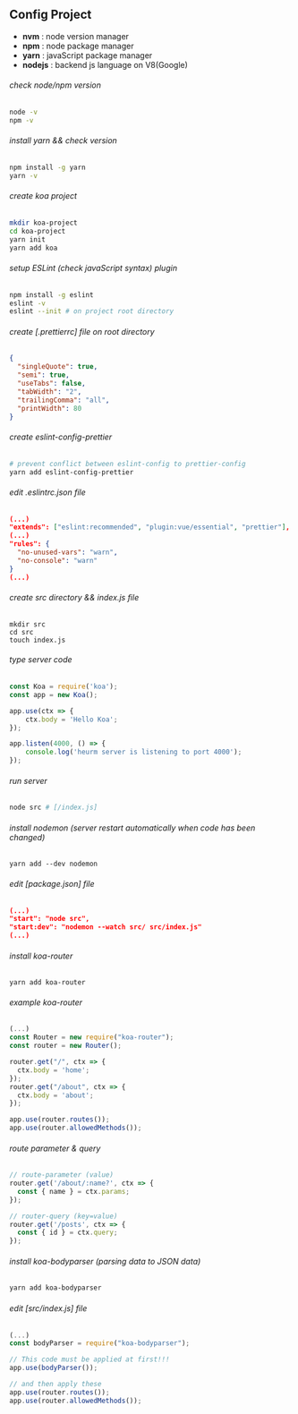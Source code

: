  
## Config Project

- **nvm** : node version manager
- **npm** : node package manager
- **yarn** : javaScript package manager
- **nodejs** : backend js language on V8(Google)
  
###### check node/npm version
```sh
node -v
npm -v
```
  
###### install yarn && check version
```sh
npm install -g yarn
yarn -v
```
  
###### create koa project
```sh
mkdir koa-project
cd koa-project
yarn init
yarn add koa
```
  
###### setup ESLint (check javaScript syntax) plugin
```sh
npm install -g eslint
eslint -v
eslint --init # on project root directory
```
  
###### create [.prettierrc] file on root directory
```json
{
  "singleQuote": true,
  "semi": true,
  "useTabs": false,
  "tabWidth": "2",
  "trailingComma": "all",
  "printWidth": 80
}
```
  
###### create eslint-config-prettier
```sh
# prevent conflict between eslint-config to prettier-config
yarn add eslint-config-prettier
```
  
###### edit .eslintrc.json file
```json
(...)
"extends": ["eslint:recommended", "plugin:vue/essential", "prettier"],
(...)
"rules": {
  "no-unused-vars": "warn",
  "no-console": "warn"
}
(...)
```
  
###### create src directory && index.js file
```
mkdir src
cd src
touch index.js
```
  
###### type server code
```js
const Koa = require('koa');
const app = new Koa();

app.use(ctx => {
    ctx.body = 'Hello Koa';
});

app.listen(4000, () => {
    console.log('heurm server is listening to port 4000');
});
```
  
###### run server
```sh
node src # [/index.js]
```
  
###### install nodemon (server restart automatically when code has been changed)
```
yarn add --dev nodemon
```
  
###### edit [package.json] file
```json
(...)
"start": "node src",
"start:dev": "nodemon --watch src/ src/index.js"
(...)    
```
  
###### install koa-router  
```  
yarn add koa-router  
```
  
###### example koa-router
```js
(...)
const Router = new require("koa-router");
const router = new Router();

router.get("/", ctx => {
  ctx.body = 'home'; 
});
router.get("/about", ctx => {
  ctx.body = 'about'; 
});

app.use(router.routes());
app.use(router.allowedMethods());
```
  
###### route parameter & query
```js
// route-parameter (value)
router.get('/about/:name?', ctx => {
  const { name } = ctx.params;
});

// router-query (key=value)
router.get('/posts', ctx => {
  const { id } = ctx.query;
});
```
  
###### install koa-bodyparser (parsing data to JSON data)
```sh
yarn add koa-bodyparser
```
  
###### edit [src/index.js] file
```js
(...)
const bodyParser = require("koa-bodyparser");

// This code must be applied at first!!!
app.use(bodyParser());

// and then apply these
app.use(router.routes());
app.use(router.allowedMethods());
```
  
  
  
